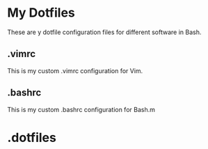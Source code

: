 # My Dotfiles
These are y dotfile configuration files for different software in Bash.
## .vimrc
This is my custom .vimrc configuration for Vim.
## .bashrc
This is my custom .bashrc configuration for Bash.m
# .dotfiles
